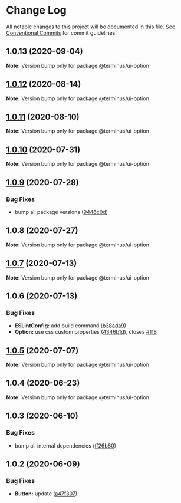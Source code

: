 # Change Log

All notable changes to this project will be documented in this file.
See [Conventional Commits](https://conventionalcommits.org) for commit guidelines.

## 1.0.13 (2020-09-04)

**Note:** Version bump only for package @terminus/ui-option





## [1.0.12](https://github.com/GetTerminus/terminus-oss/compare/@terminus/ui-option@1.0.11...@terminus/ui-option@1.0.12) (2020-08-14)

**Note:** Version bump only for package @terminus/ui-option

## [1.0.11](https://github.com/GetTerminus/terminus-oss/compare/@terminus/ui-option@1.0.10...@terminus/ui-option@1.0.11) (2020-08-10)

**Note:** Version bump only for package @terminus/ui-option

## [1.0.10](https://github.com/GetTerminus/terminus-oss/compare/@terminus/ui-option@1.0.9...@terminus/ui-option@1.0.10) (2020-07-31)

**Note:** Version bump only for package @terminus/ui-option

## [1.0.9](https://github.com/GetTerminus/terminus-oss/compare/@terminus/ui-option@1.0.8...@terminus/ui-option@1.0.9) (2020-07-28)

### Bug Fixes

* bump all package versions ([9446c0d](https://github.com/GetTerminus/terminus-oss/commit/9446c0d5cde3bd693cfba7cabbfd2db443a47b00))

## 1.0.8 (2020-07-27)

**Note:** Version bump only for package @terminus/ui-option

## [1.0.7](https://github.com/GetTerminus/terminus-oss/compare/@terminus/ui-option@1.0.6...@terminus/ui-option@1.0.7) (2020-07-13)

**Note:** Version bump only for package @terminus/ui-option

## 1.0.6 (2020-07-13)

### Bug Fixes

* **ESLintConfig:** add build command ([b38ada9](https://github.com/GetTerminus/terminus-oss/commit/b38ada91d034ebe18b96f46b603b13b0ccbca5c0))
* **Option:** use css custom properties ([4346b1d](https://github.com/GetTerminus/terminus-oss/commit/4346b1dd24e582b899143a691aa1141588125231)), closes [#118](https://github.com/GetTerminus/terminus-oss/issues/118)

## [1.0.5](https://github.com/GetTerminus/terminus-oss/compare/@terminus/ui-option@1.0.4...@terminus/ui-option@1.0.5) (2020-07-07)

**Note:** Version bump only for package @terminus/ui-option

## 1.0.4 (2020-06-23)

**Note:** Version bump only for package @terminus/ui-option

## 1.0.3 (2020-06-10)

### Bug Fixes

* bump all internal dependencies ([ff26b80](https://github.com/GetTerminus/terminus-oss/commit/ff26b806bb599401f006996be5b567a378e68ef3))

## 1.0.2 (2020-06-09)

### Bug Fixes

* **Button:** update ([a47f307](https://github.com/GetTerminus/terminus-oss/commit/a47f30757b9216d6ee76788c117e76eacf5289e5))
